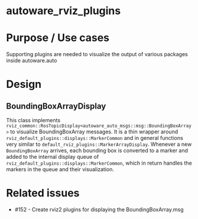 autoware_rviz_plugins
=============

# Purpose / Use cases

Supporting plugins are needed to visualize the output of various packages inside autoware.auto

# Design

## BoundingBoxArrayDisplay

This class implements `rviz_common::RosTopicDisplay<autoware_auto_msgs::msg::BoundingBoxArray>`
to visualize BoundingBoxArray messages. It is a thin wrapper around
`rviz_default_plugins::displays::MarkerCommon` and in  general functions very similar to
`default_rviz_plugins::MarkerArrayDisplay`. Whenever a new `BoundingBoxArray` arrives, each
bounding box is converted to a marker and added to the internal display queue of
`rviz_default_plugins::displays::MarkerCommon`, which in return handles the markers in the
queue and their visualization.

# Related issues

- #152 - Create rviz2 plugins for displaying the BoundingBoxArray.msg